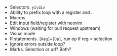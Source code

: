 * Selectors. `yi\div`
* Ability to prefix loop with a register and ..
* Macros
* Edit input field/register with neovim
* Windows (waiting for pull request upstream)
* Visual mode
* If statements. `[Reg]=[Op]`, run op if reg = selection
* Ignore errors outside loop?
* Marks. Selection or url? Both?
